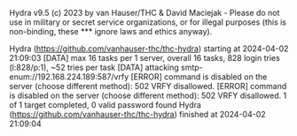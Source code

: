 Hydra v9.5 (c) 2023 by van Hauser/THC & David Maciejak - Please do not use in military or secret service organizations, or for illegal purposes (this is non-binding, these *** ignore laws and ethics anyway).

Hydra (https://github.com/vanhauser-thc/thc-hydra) starting at 2024-04-02 21:09:03
[DATA] max 16 tasks per 1 server, overall 16 tasks, 828 login tries (l:828/p:1), ~52 tries per task
[DATA] attacking smtp-enum://192.168.224.189:587/vrfy
[ERROR] command is disabled on the server (choose different method): 502 VRFY disallowed.
[ERROR] command is disabled on the server (choose different method): 502 VRFY disallowed.
1 of 1 target completed, 0 valid password found
Hydra (https://github.com/vanhauser-thc/thc-hydra) finished at 2024-04-02 21:09:04

